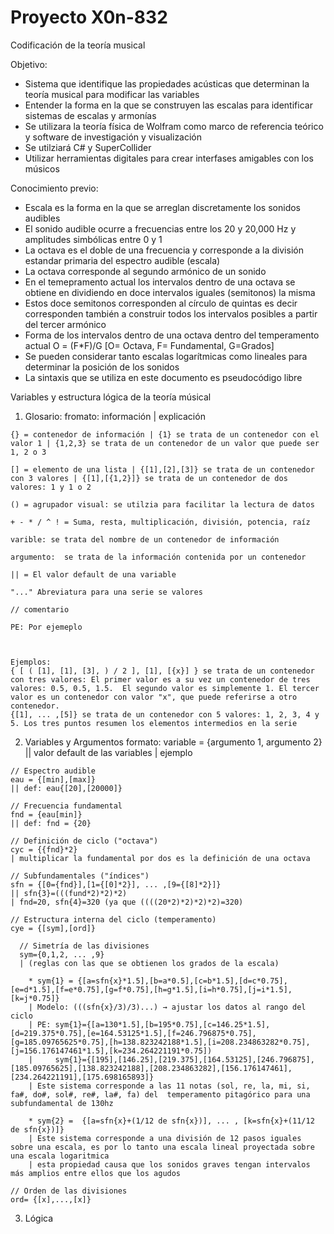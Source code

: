 # Proyecto X0n-832



Codificación de la teoría musical


  Objetivo:
  - Sistema que identifique las propiedades acústicas que determinan la teoría musical para modificar las variables
  - Entender la forma en la que se construyen las escalas para identificar sistemas de escalas y armonías
  - Se utilizara la teoría física de Wolfram como marco de referencia teórico y software de investigación y visualización
  - Se utilziará C# y SuperCollider
  - Utilizar herramientas digitales para crear interfases amigables con los músicos

  Conocimiento previo:
  - Escala es la forma en la que se arreglan discretamente los sonidos audibles
  - El sonido audible ocurre a frecuencias entre los 20 y 20,000 Hz y amplitudes simbólicas entre 0 y 1
  - La octava es el doble de una frecuencia y corresponde a la división estandar primaria del espectro audible (escala)
  - La octava corresponde al segundo armónico de un sonido
  - En el temepramento actual los intervalos dentro de una octava se obtiene en dividiendo en doce intervalos iguales (semitonos) la misma
  - Estos doce semitonos corresponden al círculo de quintas es decir corresponden también a construir todos los intervalos posibles a partir del tercer armónico
  - Forma de los intervalos dentro de una octava dentro del temperamento actual
    O = (F*F)/G [O= Octava, F= Fundamental, G=Grados]
  - Se pueden considerar tanto escalas logarítmicas como lineales para determinar la posición de los sonidos
  - La sintaxis que se utiliza en este documento es pseudocódigo libre


Variables y estructura lógica de la teoría músical

  1. Glosario:
    fromato: información | explicación
    
    {} = contenedor de información | {1} se trata de un contenedor con el valor 1 | {1,2,3} se trata de un contenedor de un valor que puede ser 1, 2 o 3
    
    [] = elemento de una lista | {[1],[2],[3]} se trata de un contenedor con 3 valores | {[1],[{1,2}]} se trata de un contenedor de dos valores: 1 y 1 o 2
    
    () = agrupador visual: se utilzia para facilitar la lectura de datos
    
    + - * / ^ ! = Suma, resta, multiplicación, división, potencia, raíz
    
    varible: se trata del nombre de un contenedor de información
    
    argumento:  se trata de la información contenida por un contenedor
    
    || = El valor default de una variable
    
    "..." Abreviatura para una serie se valores
    
    // comentario
    
    PE: Por ejemeplo



    Ejemplos:
    { [ ( [1], [1], [3], ) / 2 ], [1], [{x}] } se trata de un contenedor con tres valores: El primer valor es a su vez un contenedor de tres valores: 0.5, 0.5, 1.5.  El segundo valor es simplemente 1. El tercer valor es un contenedor con valor "x", que puede referirse a otro contenedor.
    {[1], ... ,[5]} se trata de un contenedor con 5 valores: 1, 2, 3, 4 y 5. Los tres puntos resumen los elementos intermedios en la serie


  2. Variables y Argumentos
  formato: variable = {argumento 1, argumento 2} || valor default de las variables | ejemplo

    // Espectro audible
    eau = {[min],[max]}
    || def: eau{[20],[20000]}

    // Frecuencia fundamental
    fnd = {eau[min]}
    || def: fnd = {20}

    // Definición de ciclo ("octava")
    cyc = {{fnd}*2}
    | multiplicar la fundamental por dos es la definición de una octava

    // Subfundamentales ("índices")
    sfn = {[0={fnd}],[1={[0]*2}], ... ,[9={[8]*2}]}
    || sfn{3}=(((fund*2)*2)*2)
    | fnd=20, sfn{4}=320 (ya que ((((20*2)*2)*2)*2)=320)

    // Estructura interna del ciclo (temperamento)
    cye = {[sym],[ord]}

      // Simetría de las divisiones
      sym={0,1,2, ... ,9}
      | (reglas con las que se obtienen los grados de la escala)

        * sym{1} = {[a=sfn{x}*1.5],[b=a*0.5],[c=b*1.5],[d=c*0.75],[e=d*1.5],[f=e*0.75],[g=f*0.75],[h=g*1.5],[i=h*0.75],[j=i*1.5],[k=j*0.75]}
        | Modelo: (((sfn{x}/3)/3)...) → ajustar los datos al rango del ciclo
        | PE: sym{1}={[a=130*1.5],[b=195*0.75],[c=146.25*1.5],[d=219.375*0.75],[e=164.53125*1.5],[f=246.796875*0.75],[g=185.09765625*0.75],[h=138.823242188*1.5],[i=208.234863282*0.75],[j=156.176147461*1.5],[k=234.264221191*0.75])
        |     sym{1}={[195],[146.25],[219.375],[164.53125],[246.796875],[185.09765625],[138.823242188],[208.234863282],[156.176147461],[234.264221191],[175.698165893]}
        | Este sistema corresponde a las 11 notas (sol, re, la, mi, si, fa#, do#, sol#, re#, la#, fa) del  temperamento pitagórico para una subfundamental de 130hz

        * sym{2} =  {[a=sfn{x}+(1/12 de sfn{x})], ... , [k=sfn{x}+(11/12 de sfn{x})]}
        | Este sistema corresponde a una división de 12 pasos iguales sobre una escala, es por lo tanto una escala lineal proyectada sobre una escala logaritmica
        | esta propiedad causa que los sonidos graves tengan intervalos más amplios entre ellos que los agudos
        
    // Orden de las divisiones
    ord= {[x],...,[x]}


  3. Lógica
